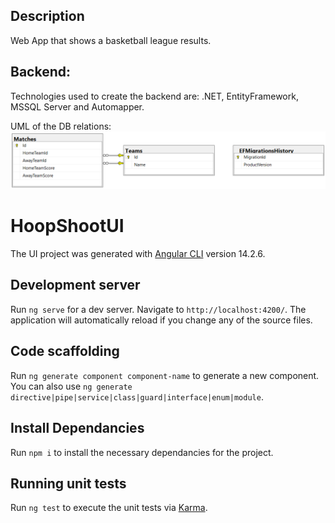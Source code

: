## Description

Web App that shows a basketball league results.

## Backend:

Technologies used to create the backend are: .NET, EntityFramework, MSSQL Server and Automapper.

UML of the DB relations:
![ALT](./Images/hoopshoot-uml-tables.png)

# HoopShootUI

The UI project was generated with [Angular CLI](https://github.com/angular/angular-cli) version 14.2.6.

## Development server

Run `ng serve` for a dev server. Navigate to `http://localhost:4200/`. The application will automatically reload if you change any of the source files.

## Code scaffolding

Run `ng generate component component-name` to generate a new component. You can also use `ng generate directive|pipe|service|class|guard|interface|enum|module`.

## Install Dependancies

Run `npm i` to install the necessary dependancies for the project.

## Running unit tests

Run `ng test` to execute the unit tests via [Karma](https://karma-runner.github.io).
